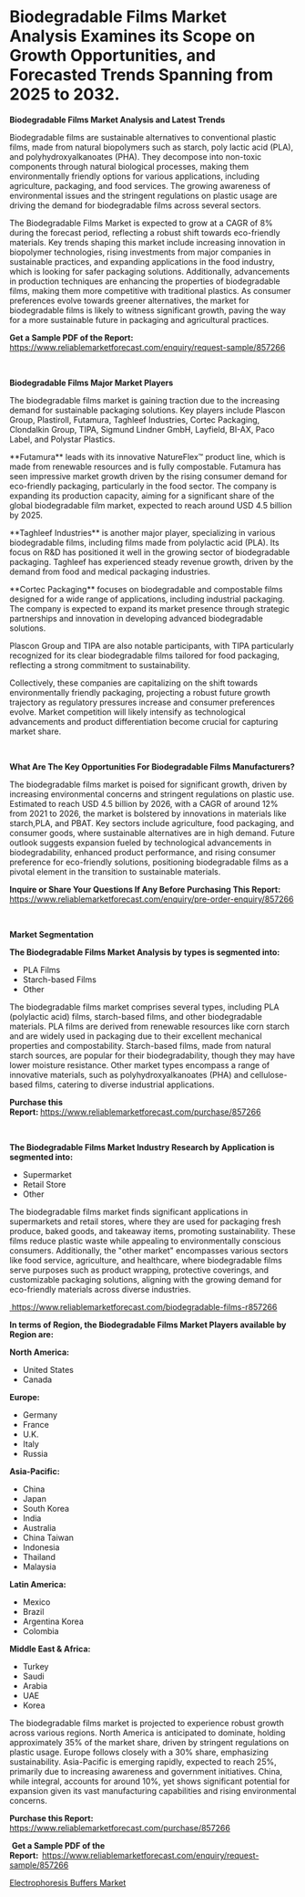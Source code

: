 <p><h1>Biodegradable Films Market Analysis Examines its Scope on Growth Opportunities, and Forecasted Trends Spanning from 2025 to 2032.</h1></p><p><strong>Biodegradable Films Market Analysis and Latest Trends</strong></p>
<p><p>Biodegradable films are sustainable alternatives to conventional plastic films, made from natural biopolymers such as starch, poly lactic acid (PLA), and polyhydroxyalkanoates (PHA). They decompose into non-toxic components through natural biological processes, making them environmentally friendly options for various applications, including agriculture, packaging, and food services. The growing awareness of environmental issues and the stringent regulations on plastic usage are driving the demand for biodegradable films across several sectors.</p><p>The Biodegradable Films Market is expected to grow at a CAGR of 8% during the forecast period, reflecting a robust shift towards eco-friendly materials. Key trends shaping this market include increasing innovation in biopolymer technologies, rising investments from major companies in sustainable practices, and expanding applications in the food industry, which is looking for safer packaging solutions. Additionally, advancements in production techniques are enhancing the properties of biodegradable films, making them more competitive with traditional plastics. As consumer preferences evolve towards greener alternatives, the market for biodegradable films is likely to witness significant growth, paving the way for a more sustainable future in packaging and agricultural practices.</p></p>
<p><strong>Get a Sample PDF of the Report:&nbsp;</strong> <a href="https://www.reliablemarketforecast.com/enquiry/request-sample/857266?utm_campaign=1134&utm_medium=2&utm_source=Github&utm_content=ia&utm_term=31012025&utm_id=biodegradable-films">https://www.reliablemarketforecast.com/enquiry/request-sample/857266</a></p>
<p>&nbsp;</p>
<p><strong>Biodegradable Films Major Market Players</strong></p>
<p><p>The biodegradable films market is gaining traction due to the increasing demand for sustainable packaging solutions. Key players include Plascon Group, Plastiroll, Futamura, Taghleef Industries, Cortec Packaging, Clondalkin Group, TIPA, Sigmund Lindner GmbH, Layfield, BI-AX, Paco Label, and Polystar Plastics.</p><p>**Futamura** leads with its innovative NatureFlex™ product line, which is made from renewable resources and is fully compostable. Futamura has seen impressive market growth driven by the rising consumer demand for eco-friendly packaging, particularly in the food sector. The company is expanding its production capacity, aiming for a significant share of the global biodegradable film market, expected to reach around USD 4.5 billion by 2025.</p><p>**Taghleef Industries** is another major player, specializing in various biodegradable films, including films made from polylactic acid (PLA). Its focus on R&D has positioned it well in the growing sector of biodegradable packaging. Taghleef has experienced steady revenue growth, driven by the demand from food and medical packaging industries.</p><p>**Cortec Packaging** focuses on biodegradable and compostable films designed for a wide range of applications, including industrial packaging. The company is expected to expand its market presence through strategic partnerships and innovation in developing advanced biodegradable solutions.</p><p>Plascon Group and TIPA are also notable participants, with TIPA particularly recognized for its clear biodegradable films tailored for food packaging, reflecting a strong commitment to sustainability.</p><p>Collectively, these companies are capitalizing on the shift towards environmentally friendly packaging, projecting a robust future growth trajectory as regulatory pressures increase and consumer preferences evolve. Market competition will likely intensify as technological advancements and product differentiation become crucial for capturing market share.</p></p>
<p>&nbsp;</p>
<p><strong>What Are The Key Opportunities For Biodegradable Films Manufacturers?</strong></p>
<p><p>The biodegradable films market is poised for significant growth, driven by increasing environmental concerns and stringent regulations on plastic use. Estimated to reach USD 4.5 billion by 2026, with a CAGR of around 12% from 2021 to 2026, the market is bolstered by innovations in materials like starch,PLA, and PBAT. Key sectors include agriculture, food packaging, and consumer goods, where sustainable alternatives are in high demand. Future outlook suggests expansion fueled by technological advancements in biodegradability, enhanced product performance, and rising consumer preference for eco-friendly solutions, positioning biodegradable films as a pivotal element in the transition to sustainable materials.</p></p>
<p><strong>Inquire or Share Your Questions If Any Before Purchasing This Report:</strong> <a href="https://www.reliablemarketforecast.com/enquiry/pre-order-enquiry/857266?utm_campaign=1134&utm_medium=2&utm_source=Github&utm_content=ia&utm_term=31012025&utm_id=biodegradable-films">https://www.reliablemarketforecast.com/enquiry/pre-order-enquiry/857266</a></p>
<p>&nbsp;</p>
<p><strong>Market Segmentation</strong></p>
<p><strong>The Biodegradable Films Market Analysis by types is segmented into:</strong></p>
<p><ul><li>PLA Films</li><li>Starch-based Films</li><li>Other</li></ul></p>
<p><p>The biodegradable films market comprises several types, including PLA (polylactic acid) films, starch-based films, and other biodegradable materials. PLA films are derived from renewable resources like corn starch and are widely used in packaging due to their excellent mechanical properties and compostability. Starch-based films, made from natural starch sources, are popular for their biodegradability, though they may have lower moisture resistance. Other market types encompass a range of innovative materials, such as polyhydroxyalkanoates (PHA) and cellulose-based films, catering to diverse industrial applications.</p></p>
<p><strong>Purchase this Report:&nbsp;</strong><a href="https://www.reliablemarketforecast.com/purchase/857266?utm_campaign=1134&utm_medium=2&utm_source=Github&utm_content=ia&utm_term=31012025&utm_id=biodegradable-films">https://www.reliablemarketforecast.com/purchase/857266</a></p>
<p>&nbsp;</p>
<p><strong>The Biodegradable Films Market Industry Research by Application is segmented into:</strong></p>
<p><ul><li>Supermarket</li><li>Retail Store</li><li>Other</li></ul></p>
<p><p>The biodegradable films market finds significant applications in supermarkets and retail stores, where they are used for packaging fresh produce, baked goods, and takeaway items, promoting sustainability. These films reduce plastic waste while appealing to environmentally conscious consumers. Additionally, the "other market" encompasses various sectors like food service, agriculture, and healthcare, where biodegradable films serve purposes such as product wrapping, protective coverings, and customizable packaging solutions, aligning with the growing demand for eco-friendly materials across diverse industries.</p></p>
<p><a href="https://www.reliablemarketforecast.com/biodegradable-films-r857266?utm_campaign=1134&utm_medium=2&utm_source=Github&utm_content=ia&utm_term=31012025&utm_id=biodegradable-films">&nbsp;https://www.reliablemarketforecast.com/biodegradable-films-r857266</a></p>
<p><strong>In terms of Region, the Biodegradable Films Market Players available by Region are:</strong></p>
<p>
    <p> <strong> North America: </strong>
        <ul>
            <li>United States</li>
            <li>Canada</li>
        </ul>
        </p> 
    <p> <strong> Europe: </strong>
        <ul>
            <li>Germany</li>
            <li>France</li>
            <li>U.K.</li>
            <li>Italy</li>
            <li>Russia</li>
        </ul>
        </p> 
    <p> <strong> Asia-Pacific: </strong>
        <ul>
            <li>China</li>
            <li>Japan</li>
            <li>South Korea</li>
            <li>India</li>
            <li>Australia</li>
            <li>China Taiwan</li>
            <li>Indonesia</li>
            <li>Thailand</li>
            <li>Malaysia</li>
        </ul>
        </p> 
    <p> <strong> Latin America: </strong>
        <ul>
            <li>Mexico</li>
            <li>Brazil</li>
            <li>Argentina Korea</li>
            <li>Colombia</li>
        </ul>
        </p> 
    <p> <strong> Middle East & Africa: </strong>
        <ul>
            <li>Turkey</li>
            <li>Saudi</li>
            <li>Arabia</li>
            <li>UAE</li>
            <li>Korea</li>
        </ul>
    </p>
    </p>
<p><p>The biodegradable films market is projected to experience robust growth across various regions. North America is anticipated to dominate, holding approximately 35% of the market share, driven by stringent regulations on plastic usage. Europe follows closely with a 30% share, emphasizing sustainability. Asia-Pacific is emerging rapidly, expected to reach 25%, primarily due to increasing awareness and government initiatives. China, while integral, accounts for around 10%, yet shows significant potential for expansion given its vast manufacturing capabilities and rising environmental concerns.</p></p>
<p><strong>Purchase this Report: </strong><a href="https://www.reliablemarketforecast.com/purchase/857266?utm_campaign=1134&utm_medium=2&utm_source=Github&utm_content=ia&utm_term=31012025&utm_id=biodegradable-films">https://www.reliablemarketforecast.com/purchase/857266</a></p>
<p>&nbsp;<strong>Get a Sample PDF of the Report:&nbsp;&nbsp;</strong><a href="https://www.reliablemarketforecast.com/enquiry/request-sample/857266?utm_campaign=1134&utm_medium=2&utm_source=Github&utm_content=ia&utm_term=31012025&utm_id=biodegradable-films">https://www.reliablemarketforecast.com/enquiry/request-sample/857266</a></p>
<p><strong></strong></p>
<p><p><a href="https://github.com/BryceTownsendr/Market-Research-Report-List-7/blob/main/electrophoresis-buffers-market.md?utm_campaign=1134&utm_medium=2&utm_source=Github&utm_content=ia&utm_term=31012025&utm_id=biodegradable-films">Electrophoresis Buffers Market</a></p></p>